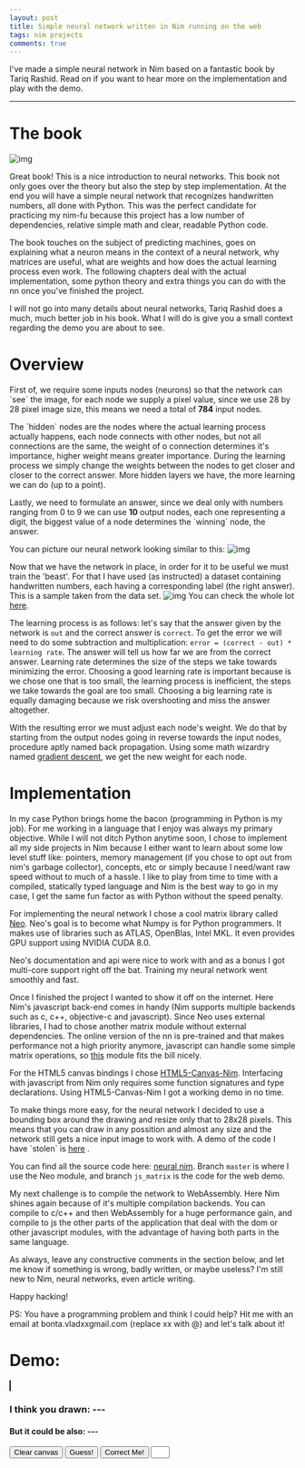 ```yaml
---
layout: post
title: Simple neural network written in Nim running on the web
tags: nim projects
comments: true
---
```


I've made a simple neural network in Nim based on a fantastic book by Tariq Rashid. Read on if you want to hear more on the implementation and play with the demo.

---


# The book

![img](//i.imgur.com/UC1meTs.jpg)

Great book! This is a nice introduction to neural networks. This book not only goes over the theory but also the step by step implementation. At the end you will have a simple neural network that recognizes handwritten numbers, all done with Python. This was the perfect candidate for practicing my nim-fu because this project has a low number of dependencies, relative simple math and clear, readable Python code.

The book touches on the subject of predicting machines, goes on explaining what a neuron means in the context of a neural network, why matrices are useful, what are weights and how does the actual learning process even work. The following chapters deal with the actual implementation, some python theory and extra things you can do with the nn once you've finished the project.

I will not go into many details about neural networks, Tariq Rashid does a much, much better job in his book. What I will do is give you a small context regarding the demo you are about to see.


# Overview

First of, we require some inputs nodes (neurons) so that the network can \`see\` the image, for each node we supply a pixel value, since we use 28 by 28 pixel image size, this means we need a total of **784** input nodes. 

The \`hidden\` nodes are the nodes where the actual learning process actually happens, each node connects with other nodes, but not all connections are the same, the weight of o connection determines it's importance, higher weight means greater importance. During the learning process we simply change the weights between the nodes to get closer and closer to the correct answer. More hidden layers we have, the more learning we can do (up to a point).

Lastly, we need to formulate an answer, since we deal only with numbers ranging from 0 to 9 we can use **10** output nodes, each one representing a digit, the biggest value of a node determines the \`winning\` node, the answer.

You can picture our neural network looking similar to this:
![img](//i.imgur.com/ckrX2V8.png)

Now that we have the network in place, in order for it to be useful we must train the 'beast'. For that I have used (as instructed) a dataset containing handwritten numbers, each having a corresponding label (the right answer). This is a sample taken from the data set. ![img](//i.imgur.com/oE8sJF7.png) You can check the whole lot [here](https://pjreddie.com/projects/mnist-in-csv/).

The learning process is as follows: let's say that the answer given by the network is `out` and the correct answer is `correct`. To get the error we will need to do some subtraction and multiplication: `error = (correct - out) * learning rate`. The answer will tell us how far we are from the correct answer. Learning rate determines the size of the steps we take towards minimizing the error. Choosing a good learning rate is important because is we chose one that is too small, the learning process is inefficient, the steps we take towards the goal are too small. Choosing a big learning rate is equally damaging because we risk overshooting and miss the answer altogether.

With the resulting error we must adjust each node's weight. We do that by starting from the output nodes going in reverse towards the input nodes, procedure aptly named back propagation. Using some math wizardry named [gradient descent](https://en.wikipedia.org/wiki/Gradient_descent), we get the new weight for each node.


# Implementation

In my case Python brings home the bacon (programming in Python is my job). For me working in a language that I enjoy was always my primary objective. While I will not ditch Python anytime soon, I chose to implement all my side projects in Nim because I either want to learn about some low level stuff like: pointers, memory management (if you chose to opt out from nim's garbage collector), concepts, etc or simply because I need/want raw speed without to much of a hassle. I like to play from time to time with a compiled, statically typed language and Nim is the best way to go in my case, I get the same fun factor as with Python without the speed penalty.

For implementing the neural network I chose a cool matrix library called [Neo](https://unicredit.github.io/neo/). Neo's goal is to become what Numpy is for Python programmers. It makes use of libraries such as ATLAS, OpenBlas, Intel MKL. It even provides GPU support using NVIDIA CUDA 8.0.

Neo's documentation and api were nice to work with and as a bonus I got multi-core support right off the bat. Training my neural network went smoothly and fast.

Once I finished the project I wanted to show it off on the internet. Here Nim's javascript back-end comes in handy (Nim supports multiple backends such as c, c++, objective-c and javascript). Since Neo uses external libraries, I had to chose another matrix module without external dependencies. The online version of the nn is pre-trained and that makes performance not a high priority anymore, javascript can handle some simple matrix operations, so [this](https://github.com/twist-vector/matrix) module fits the bill nicely.

For the HTML5 canvas bindings I chose [HTML5-Canvas-Nim](https://github.com/define-private-public/HTML5-Canvas-Nim). Interfacing with javascript from Nim only requires some function signatures and type declarations. Using HTML5-Canvas-Nim I got a working demo in no time.

To make things more easy, for the neural network I decided to use a bounding box around the drawing and resize only that to 28x28 pixels. This means that you can draw in any possition and almost any size and the network still gets a nice input image to work with. A demo of the code I have \`stolen\` is [here](http://phrogz.net/tmp/canvas_bounding_box.html) .

You can find all the source code here: [neural nim](https://github.com/bontavlad/neural_nim). Branch `master` is where I use the Neo module, and branch `js_matrix` is the code for the web demo.

My next challenge is to compile the network to WebAssembly. Here Nim shines again because of it's multiple compilation backends. You can compile to c/c++ and then WebAssembly for a huge performance gain, and compile to js the other parts of the application that deal with the dom or other javascript modules, with the advantage of having both parts in the same language.

As always, leave any constructive comments in the section below, and let me know if something is wrong, badly written, or maybe useless? I'm still new to Nim, neural networks, even article writing.

Happy hacking!

PS: You have a programming problem and think I could help? Hit me with an email at bonta.vladxxgmail.com (replace xx with @) and let's talk about it!


# Demo:

<script type="text/javascript" src="/js/neural_nim/main.js"></script>
<style type="text/css">
  canvas {
      border: 1px solid black;
      margin: 0px;
  }
</style>
<canvas id="surface" width="500" height="500"></canvas>
<h3>I think you drawn: <span id="sure"> --- </span></h3>
<h4>But it could be also: <span id="maybe"> --- </span></h4>
<button id="clear-btn" type="button">Clear canvas</button>
<button id="guess-btn" type="button">Guess!</button>
<button id="correct-btn" type="button">Correct Me!</button>
<input type="text" id="correct-input" name="usrname" size="1">

